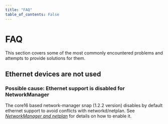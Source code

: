 ```yaml
---
title: "FAQ"
table_of_contents: False
---
```


# FAQ

This section covers some of the most commonly encountered problems and attempts
to provide solutions for them.

## Ethernet devices are not used

### Possible cause: Ethernet support is disabled for NetworkManager

The core16 based network-manager snap (1.2.2 version) disables by default
ethernet support to avoid conflicts
with networkd/netplan. See
*[NetworkManager and netplan](networkmanager-and-netplan.md)* for details on how to
enable it.
